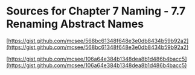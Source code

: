 # Sources for Chapter 7 Naming - 7.7 Renaming Abstract Names


[https://gist.github.com/mcsee/568bc61348f648e3e0db8434b59b92a2](https://gist.github.com/mcsee/568bc61348f648e3e0db8434b59b92a2)

[https://gist.github.com/mcsee/106a64e384b1348dea8b1d486b4bacc5](https://gist.github.com/mcsee/106a64e384b1348dea8b1d486b4bacc5)